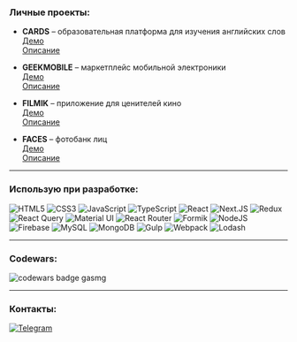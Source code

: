 ### Личные проекты:

* __CARDS__ – образовательная платформа для изучения английских слов<br />
[Демо](https://cards-9ac25.firebaseapp.com)<br />
[Описание](https://github.com/gasmg/cards-desc)

* __GEEKMOBILE__ – маркетплейс мобильной электроники<br />
[Демо](https://geekmobile.vercel.app)<br />
[Описание](https://github.com/gasmg/geekmobile-desc)

* __FILMIK__ – приложение для ценителей кино<br />
[Демо](https://filmik.vercel.app)<br />
[Описание](https://github.com/gasmg/filmik-desc)

* __FACES__ – фотобанк лиц<br />
[Демо](https://faces-dev.herokuapp.com)<br />
[Описание](https://github.com/gasmg/faces-desc)

---

### Использую при разработке:<br />

![HTML5](https://img.shields.io/badge/-html5-090909?style=for-the-badge&logo=html5&logoColor=E44D26) ![CSS3](https://img.shields.io/badge/-css3-090909?style=for-the-badge&logo=css3&logoColor=2277FF) ![JavaScript](https://img.shields.io/badge/-javascript-090909?style=for-the-badge&logo=JavaScript&logoColor=E9D54D) ![TypeScript](https://img.shields.io/badge/-typescript-090909?style=for-the-badge&logo=TypeScript&logoColor=2929ff) ![React](https://img.shields.io/badge/-react-090909?style=for-the-badge&logo=react&logoColor=00D8FF) ![Next.JS](https://img.shields.io/badge/-next.JS-090909?style=for-the-badge&logo=next.js&logoColor=FFFFFF) ![Redux](https://img.shields.io/badge/-redux-090909?style=for-the-badge&logo=redux&logoColor=764ABC) ![React Query](https://img.shields.io/badge/-react_query-090909?style=for-the-badge&logo=react-query&logoColor=FF4254) ![Material UI](https://img.shields.io/badge/-material_ui-090909?style=for-the-badge&logo=mui&logoColor=0081CB) ![React Router](https://img.shields.io/badge/-react_router-090909?style=for-the-badge&logo=react-router&logoColor=CA4144) ![Formik](https://img.shields.io/badge/-formik-090909?style=for-the-badge) ![NodeJS](https://img.shields.io/badge/-nodejs-090909?style=for-the-badge&logo=node.js&logoColor=8CC84B) ![Firebase](https://img.shields.io/badge/-firebase-090909?style=for-the-badge&logo=firebase&logoColor=F8C52C) ![MySQL](https://img.shields.io/badge/-mysql-090909?style=for-the-badge&logo=mysql&logoColor=00648B) ![MongoDB](https://img.shields.io/badge/-mongodb-090909?style=for-the-badge&logo=mongodb&logoColor=00a550) ![Gulp](https://img.shields.io/badge/-gulp-090909?style=for-the-badge&logo=gulp&logoColor=EA4A4C) ![Webpack](https://img.shields.io/badge/-webpack-090909?style=for-the-badge&logo=webpack&logoColor=1C79C0) ![Lodash](https://img.shields.io/badge/-lodash-090909?style=for-the-badge&logo=lodash&logoColor=3492FF)

---
### Codewars:

![](https://www.codewars.com/users/gasmg/badges/large?logo=false&theme=light, 'codewars badge gasmg')

---
### Контакты:

[![Telegram](https://img.shields.io/badge/-Telegram-090909?style=for-the-badge&logo=telegram&logoColor=27A0D9)](https://t.me/gasmg_dev)
